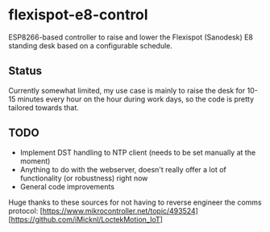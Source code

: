# flexispot-e8-control

ESP8266-based controller to raise and lower the Flexispot (Sanodesk) E8 standing desk based on a configurable schedule. 

## Status
Currently somewhat limited, my use case is mainly to raise the desk for 10-15 minutes every hour on the hour during work days, so the code is pretty tailored towards that.

## TODO
- Implement DST handling to NTP client (needs to be set manually at the moment)
- Anything to do with the webserver, doesn't really offer a lot of functionality (or robustness) right now
- General code improvements

Huge thanks to these sources for not having to reverse engineer the comms protocol:
[https://www.mikrocontroller.net/topic/493524]
[https://github.com/iMicknl/LoctekMotion_IoT]